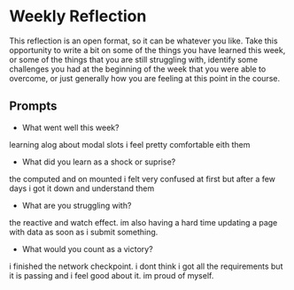# Weekly Reflection
This reflection is an open format, so it can be whatever you like. Take this opportunity to write a bit on some of the things you have learned this week, or some of the things that you are still struggling with, identify some challenges you had at the beginning of the week that you were able to overcome, or just generally how you are feeling at this point in the course.

## Prompts
- What went well this week?

learning alog about modal slots i feel pretty comfortable eith them 
- What did you learn as a shock or suprise?

the computed and on mounted i felt very confused at first but after a few days i got it down and understand them 
- What are you struggling with?

the reactive and watch effect. im also having a hard time updating a page with data as soon as i submit something.
- What would you count as a victory?

i finished the network checkpoint. i dont think i got all the requirements but it is passing and i feel good about it. im proud of myself.